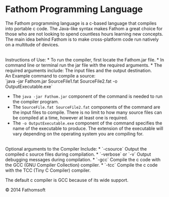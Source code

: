 Fathom Programming Language
===========================

The Fathom programming language is a c-based language that compiles into portable c code. The Java-like syntax makes Fathom a great choice for those who are not looking to spend countless hours learning new concepts. The main idea behind Fathom is to make cross-platform code run natively on a multitude of devices.

<br>
Instructions of Use:
  * To run the compiler, first locate the Fathom.jar file.
  * In command line or terminal run the jar file with the required arguments.
  * The required arguments include: The input files and the output destination.


<br>
An Example command to compile a source:<br>
`java -jar Fathom.jar SourceFile1.fat SourceFile2.fat -o OutputExecutable.exe`

  * The `java -jar Fathom.jar` component of the command is needed to run the compiler program.
  * The `SourceFile.fat SourceFile2.fat` components of the command are the input files to compile. There is no limit to how many source files can be compiled at a time, however at least one is required.
  * The `-o OutputExecutable.exe` component of the command specifies the name of the executable to produce. The extension of the executable will vary depending on the operating system you are compiling for.

<br>
Optional arguments to the Compiler Include:
  * `-csource` Output the compiled c source files during compilation.
  * `-verbose` or `-v` Output debugging messages during compilation.
  * `-gcc` Compile the c code with the GCC (GNU Compiler Collection) compiler.
  * `-tcc` Compile the c code with the TCC (Tiny C Compiler) compiler.

The default c compiler is GCC because of its wide support.

© 2014 Fathomsoft
